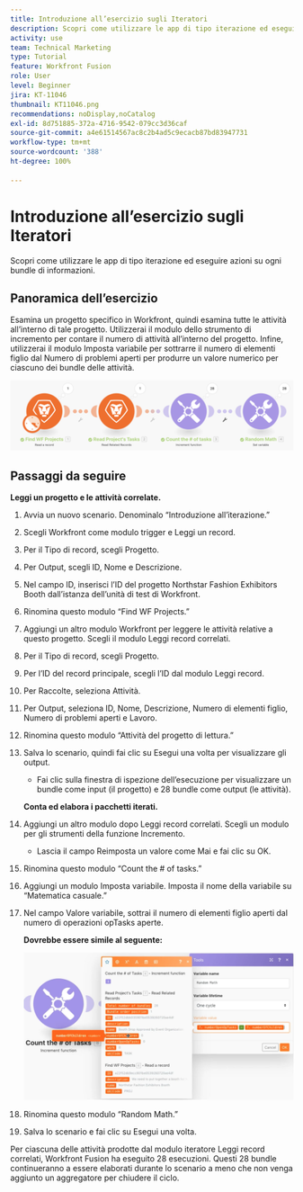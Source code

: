 ```yaml
---
title: Introduzione all’esercizio sugli Iteratori
description: Scopri come utilizzare le app di tipo iterazione ed eseguire azioni su ogni bundle di informazioni.
activity: use
team: Technical Marketing
type: Tutorial
feature: Workfront Fusion
role: User
level: Beginner
jira: KT-11046
thumbnail: KT11046.png
recommendations: noDisplay,noCatalog
exl-id: 8d751885-372a-4716-9542-079cc3d36caf
source-git-commit: a4e61514567ac8c2b4ad5c9ecacb87bd83947731
workflow-type: tm+mt
source-wordcount: '388'
ht-degree: 100%

---
```


# Introduzione all’esercizio sugli Iteratori

 Scopri come utilizzare le app di tipo iterazione ed eseguire azioni su ogni bundle di informazioni.

## Panoramica dell’esercizio

Esamina un progetto specifico in Workfront, quindi esamina tutte le attività all’interno di tale progetto. Utilizzerai il modulo dello strumento di incremento per contare il numero di attività all’interno del progetto. Infine, utilizzerai il modulo Imposta variabile per sottrarre il numero di elementi figlio dal Numero di problemi aperti per produrre un valore numerico per ciascuno dei bundle delle attività.

![Introduzione agli iteratori Immagine 1](../12-exercises/assets/introduction-to-iterators-walkthrough-1.png)

## Passaggi da seguire

**Leggi un progetto e le attività correlate.**

1. Avvia un nuovo scenario. Denominalo “Introduzione all’iterazione.”
1. Scegli Workfront come modulo trigger e Leggi un record.
1. Per il Tipo di record, scegli Progetto.
1. Per Output, scegli ID, Nome e Descrizione.
1. Nel campo ID, inserisci l’ID del progetto Northstar Fashion Exhibitors Booth dall’istanza dell’unità di test di Workfront.
1. Rinomina questo modulo “Find WF Projects.”
1. Aggiungi un altro modulo Workfront per leggere le attività relative a questo progetto. Scegli il modulo Leggi record correlati.
1. Per il Tipo di record, scegli Progetto.
1. Per l’ID del record principale, scegli l’ID dal modulo Leggi record.
1. Per Raccolte, seleziona Attività.
1. Per Output, seleziona ID, Nome, Descrizione, Numero di elementi figlio, Numero di problemi aperti e Lavoro.
1. Rinomina questo modulo “Attività del progetto di lettura.”
1. Salva lo scenario, quindi fai clic su Esegui una volta per visualizzare gli output.

   + Fai clic sulla finestra di ispezione dell’esecuzione per visualizzare un bundle come input (il progetto) e 28 bundle come output (le attività).

   **Conta ed elabora i pacchetti iterati.**

1. Aggiungi un altro modulo dopo Leggi record correlati. Scegli un modulo per gli strumenti della funzione Incremento.

   + Lascia il campo Reimposta un valore come Mai e fai clic su OK.

1. Rinomina questo modulo “Count the # of tasks.”
1. Aggiungi un modulo Imposta variabile. Imposta il nome della variabile su “Matematica casuale.”
1. Nel campo Valore variabile, sottrai il numero di elementi figlio aperti dal numero di operazioni opTasks aperte.

   **Dovrebbe essere simile al seguente:**

   ![Introduzione agli iteratori Immagine 2](../12-exercises/assets/introduction-to-iterators-walkthrough-2.png)

1. Rinomina questo modulo “Random Math.”
1. Salva lo scenario e fai clic su Esegui una volta.

Per ciascuna delle attività prodotte dal modulo iteratore Leggi record correlati, Workfront Fusion ha eseguito 28 esecuzioni. Questi 28 bundle continueranno a essere elaborati durante lo scenario a meno che non venga aggiunto un aggregatore per chiudere il ciclo.
